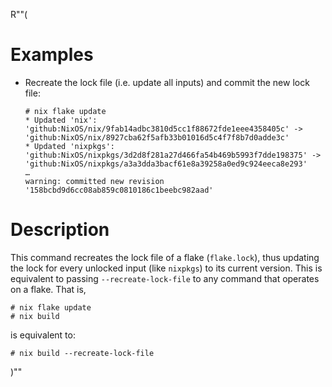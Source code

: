 R""(

# Examples

* Recreate the lock file (i.e. update all inputs) and commit the new
  lock file:

  ```console
  # nix flake update
  * Updated 'nix': 'github:NixOS/nix/9fab14adbc3810d5cc1f88672fde1eee4358405c' -> 'github:NixOS/nix/8927cba62f5afb33b01016d5c4f7f8b7d0adde3c'
  * Updated 'nixpkgs': 'github:NixOS/nixpkgs/3d2d8f281a27d466fa54b469b5993f7dde198375' -> 'github:NixOS/nixpkgs/a3a3dda3bacf61e8a39258a0ed9c924eeca8e293'
  …
  warning: committed new revision '158bcbd9d6cc08ab859c0810186c1beebc982aad'
  ```

# Description

This command recreates the lock file of a flake (`flake.lock`), thus
updating the lock for every unlocked input (like `nixpkgs`) to its
current version. This is equivalent to passing `--recreate-lock-file`
to any command that operates on a flake. That is,

```console
# nix flake update
# nix build
```

is equivalent to:

```console
# nix build --recreate-lock-file
```

)""
